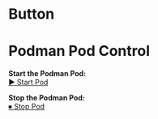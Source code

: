 # Button

# Podman Pod Control

**Start the Podman Pod:**  
[▶ Start Pod](http://localhost:4001/start)

**Stop the Podman Pod:**  
[⏹ Stop Pod](http://localhost:4001/stop)
